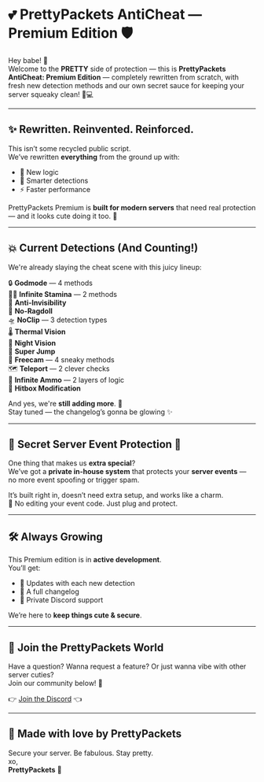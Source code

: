 # 💕 PrettyPackets AntiCheat — Premium Edition 🛡️

Hey babe! 💅  
Welcome to the **PRETTY** side of protection — this is **PrettyPackets AntiCheat: Premium Edition** — completely rewritten from scratch, with fresh new detection methods and our own secret sauce for keeping your server squeaky clean! 🍭💻

---

## ✨ Rewritten. Reinvented. Reinforced.

This isn’t some recycled public script.  
We’ve rewritten **everything** from the ground up with:
- 💖 New logic
- 🧠 Smarter detections
- ⚡ Faster performance

PrettyPackets Premium is **built for modern servers** that need real protection — and it looks cute doing it too. 💅

---

## 💥 Current Detections (And Counting!)

We're already slaying the cheat scene with this juicy lineup:  

🔒 **Godmode** — 4 methods  
🏃‍♀️ **Infinite Stamina** — 2 methods  
👻 **Anti-Invisibility**  
🧸 **No-Ragdoll**  
🛸 **NoClip** — 3 detection types  
🌡️ **Thermal Vision**  
🌙 **Night Vision**  
🦘 **Super Jump**  
🎥 **Freecam** — 4 sneaky methods  
🗺️ **Teleport** — 2 clever checks  
🔫 **Infinite Ammo** — 2 layers of logic  
🎯 **Hitbox Modification**

And yes, we're **still adding more**. 💅  
Stay tuned — the changelog’s gonna be glowing ✨

---

## 🧃 Secret Server Event Protection 🍓

One thing that makes us **extra special**?  
We’ve got a **private in-house system** that protects your **server events** — no more event spoofing or trigger spam.

It’s built right in, doesn’t need extra setup, and works like a charm.  
💖 No editing your event code. Just plug and protect.

---

## 🛠️ Always Growing

This Premium edition is in **active development**.  
You’ll get:
- 💌 Updates with each new detection
- 📝 A full changelog
- 💬 Private Discord support

We’re here to **keep things cute & secure**.

---

## 💌 Join the PrettyPackets World

Have a question? Wanna request a feature? Or just wanna vibe with other server cuties?  
Join our community below! 🎀

👉 [Join the Discord](https://discord.gg/XFwW3U42rK) 👈

---

## 💖 Made with love by PrettyPackets

Secure your server. Be fabulous. Stay pretty.  
xo,  
**PrettyPackets** 🌸
